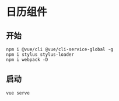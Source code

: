 # 日历组件

## 开始

```npm
npm i @vue/cli @vue/cli-service-global -g
npm i stylus stylus-loader
npm i webpack -D
```

## 启动

```npm
vue serve
```
